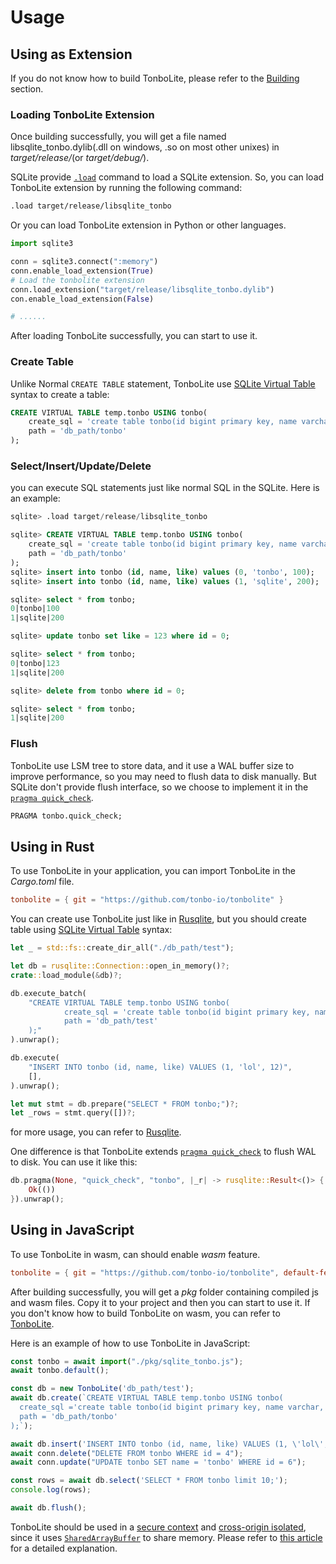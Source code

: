 # Usage
<!-- toc -->
## Using as Extension

If you do not know how to build TonboLite, please refer to the [Building](./build.md) section.

### Loading TonboLite Extension

Once building successfully, you will get a file named libsqlite_tonbo.dylib(.dll on windows, .so on most other unixes) in *target/release/*(or *target/debug/*).

SQLite provide [`.load`](https://www.sqlite.org/cli.html#loading_extensions) command to load a SQLite extension. So, you can load TonboLite extension by running the following command:

```bash
.load target/release/libsqlite_tonbo
```

Or you can load TonboLite extension in Python or other languages.
```py
import sqlite3

conn = sqlite3.connect(":memory")
conn.enable_load_extension(True)
# Load the tonbolite extension
conn.load_extension("target/release/libsqlite_tonbo.dylib")
con.enable_load_extension(False)

# ......
```


After loading TonboLite successfully, you can start to use it.

### Create Table

Unlike Normal `CREATE TABLE` statement, TonboLite use [SQLite Virtual Table](https://www.sqlite.org/vtab.html) syntax to create a table:

```sql
CREATE VIRTUAL TABLE temp.tonbo USING tonbo(
    create_sql = 'create table tonbo(id bigint primary key, name varchar, like int)',
    path = 'db_path/tonbo'
);
```

### Select/Insert/Update/Delete

you can execute SQL statements just like normal SQL in the SQLite. Here is an example:

```sql
sqlite> .load target/release/libsqlite_tonbo

sqlite> CREATE VIRTUAL TABLE temp.tonbo USING tonbo(
    create_sql = 'create table tonbo(id bigint primary key, name varchar, like int)',
    path = 'db_path/tonbo'
);
sqlite> insert into tonbo (id, name, like) values (0, 'tonbo', 100);
sqlite> insert into tonbo (id, name, like) values (1, 'sqlite', 200);

sqlite> select * from tonbo;
0|tonbo|100
1|sqlite|200

sqlite> update tonbo set like = 123 where id = 0;

sqlite> select * from tonbo;
0|tonbo|123
1|sqlite|200

sqlite> delete from tonbo where id = 0;

sqlite> select * from tonbo;
1|sqlite|200
```

### Flush

TonboLite use LSM tree to store data, and it use a WAL buffer size to improve performance, so you may need to flush data to disk manually. But SQLite don't provide flush interface, so we choose to implement it in the [`pragma quick_check`](https://www.sqlite.org/pragma.html#pragma_quick_check).

```sql
PRAGMA tonbo.quick_check;
```

## Using in Rust

To use TonboLite in your application, you can import TonboLite in the *Cargo.toml* file.

```toml
tonbolite = { git = "https://github.com/tonbo-io/tonbolite" }
```

You can create use TonboLite just like in [Rusqlite](https://github.com/rusqlite/rusqlite), but you should create table using [SQLite Virtual Table](https://www.sqlite.org/vtab.html) syntax:

```rust
let _ = std::fs::create_dir_all("./db_path/test");

let db = rusqlite::Connection::open_in_memory()?;
crate::load_module(&db)?;

db.execute_batch(
    "CREATE VIRTUAL TABLE temp.tonbo USING tonbo(
            create_sql = 'create table tonbo(id bigint primary key, name varchar, like int)',
            path = 'db_path/test'
    );"
).unwrap();

db.execute(
    "INSERT INTO tonbo (id, name, like) VALUES (1, 'lol', 12)",
    [],
).unwrap();

let mut stmt = db.prepare("SELECT * FROM tonbo;")?;
let _rows = stmt.query([])?;
```
for more usage, you can refer to [Rusqlite](https://docs.rs/rusqlite).

One difference is that TonboLite extends [`pragma quick_check`](https://www.sqlite.org/pragma.html#pragma_quick_check) to flush WAL to disk. You can use it like this:

```rust
db.pragma(None, "quick_check", "tonbo", |_r| -> rusqlite::Result<()> {
    Ok(())
}).unwrap();
```

## Using in JavaScript

To use TonboLite in wasm, can should enable *wasm* feature.
```toml
tonbolite = { git = "https://github.com/tonbo-io/tonbolite", default-features = false, features = ["wasm"] }
```
After building successfully, you will get a *pkg* folder containing compiled js and wasm files. Copy it to your project and then you can start to use it. If you don't know how to build TonboLite on wasm, you can refer to [TonboLite](build.md#build-on-wasm).

Here is an example of how to use TonboLite in JavaScript:

```javascript
const tonbo = await import("./pkg/sqlite_tonbo.js");
await tonbo.default();

const db = new TonboLite('db_path/test');
await db.create(`CREATE VIRTUAL TABLE temp.tonbo USING tonbo(
  create_sql ='create table tonbo(id bigint primary key, name varchar, like int)',
  path = 'db_path/tonbo'
);`);

await db.insert('INSERT INTO tonbo (id, name, like) VALUES (1, \'lol\', 12)');
await conn.delete("DELETE FROM tonbo WHERE id = 4");
await conn.update("UPDATE tonbo SET name = 'tonbo' WHERE id = 6");

const rows = await db.select('SELECT * FROM tonbo limit 10;');
console.log(rows);

await db.flush();
```

<div class="warning">

TonboLite should be used in a [secure context](https://developer.mozilla.org/en-US/docs/Web/Security/Secure_Contexts) and [cross-origin isolated](https://developer.mozilla.org/en-US/docs/Web/API/Window/crossOriginIsolated), since it uses [`SharedArrayBuffer`](https://developer.mozilla.org/en-US/docs/Web/JavaScript/Reference/Global_Objects/SharedArrayBuffer) to share memory. Please refer to [this article](https://web.dev/articles/coop-coep) for a detailed explanation.

</div>
